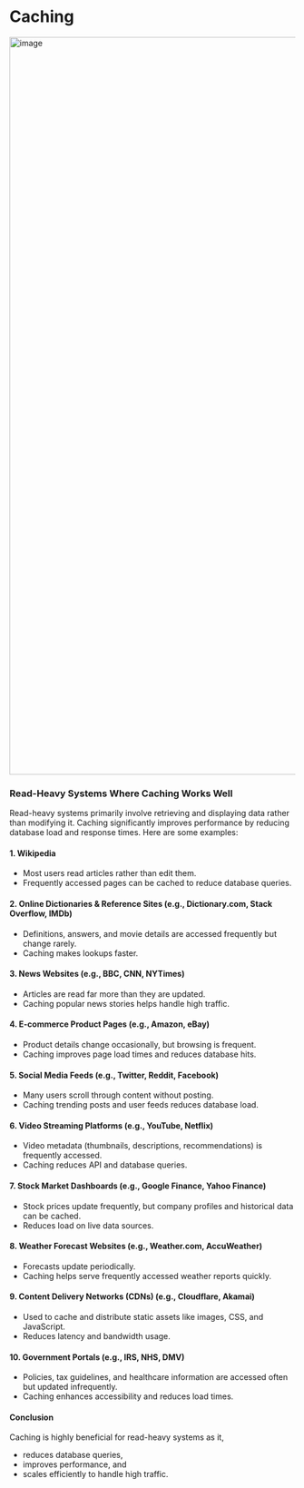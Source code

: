 # Caching

<img width="1300" alt="image" src="https://github.com/user-attachments/assets/3d32d780-b6d4-4249-b412-df787fd069d7" />

### Read-Heavy Systems Where Caching Works Well  

Read-heavy systems primarily involve retrieving and displaying data rather than modifying it. Caching significantly improves performance by reducing database load and response times. Here are some examples:  

#### 1. Wikipedia  
- Most users read articles rather than edit them.  
- Frequently accessed pages can be cached to reduce database queries.

#### 2. Online Dictionaries & Reference Sites (e.g., Dictionary.com, Stack Overflow, IMDb)  
- Definitions, answers, and movie details are accessed frequently but change rarely.  
- Caching makes lookups faster. 

#### 3. News Websites (e.g., BBC, CNN, NYTimes)  
- Articles are read far more than they are updated.  
- Caching popular news stories helps handle high traffic.  

#### 4. E-commerce Product Pages (e.g., Amazon, eBay)  
- Product details change occasionally, but browsing is frequent.  
- Caching improves page load times and reduces database hits.  

#### 5. Social Media Feeds (e.g., Twitter, Reddit, Facebook)  
- Many users scroll through content without posting.  
- Caching trending posts and user feeds reduces database load.  

#### 6. Video Streaming Platforms (e.g., YouTube, Netflix)  
- Video metadata (thumbnails, descriptions, recommendations) is frequently accessed.  
- Caching reduces API and database queries.  

#### 7. Stock Market Dashboards (e.g., Google Finance, Yahoo Finance)  
- Stock prices update frequently, but company profiles and historical data can be cached.  
- Reduces load on live data sources.  

#### 8. Weather Forecast Websites (e.g., Weather.com, AccuWeather)  
- Forecasts update periodically.  
- Caching helps serve frequently accessed weather reports quickly.  

#### 9. Content Delivery Networks (CDNs) (e.g., Cloudflare, Akamai)  
- Used to cache and distribute static assets like images, CSS, and JavaScript.  
- Reduces latency and bandwidth usage.  

#### 10. Government Portals (e.g., IRS, NHS, DMV)  
- Policies, tax guidelines, and healthcare information are accessed often but updated infrequently.  
- Caching enhances accessibility and reduces load times.  

#### Conclusion  

Caching is highly beneficial for read-heavy systems as it,
- reduces database queries,
- improves performance, and
- scales efficiently to handle high traffic.  

